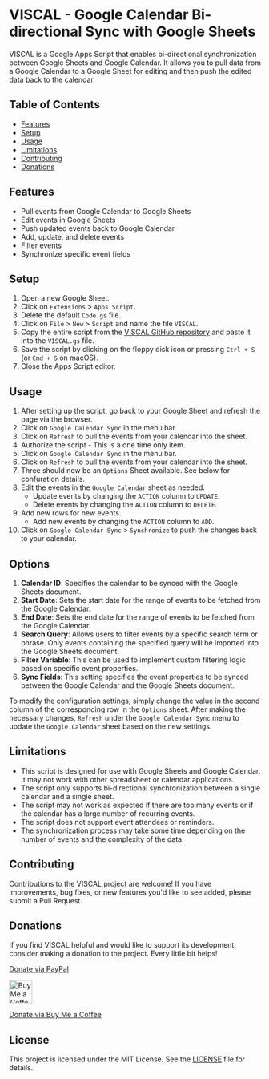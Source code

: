 # VISCAL - Google Calendar Bi-directional Sync with Google Sheets

VISCAL is a Google Apps Script that enables bi-directional synchronization between Google Sheets and Google Calendar. It allows you to pull data from a Google Calendar to a Google Sheet for editing and then push the edited data back to the calendar.

## Table of Contents

- [Features](#features)
- [Setup](#setup)
- [Usage](#usage)
- [Limitations](#limitations)
- [Contributing](#contributing)
- [Donations](#donations)

## Features

- Pull events from Google Calendar to Google Sheets
- Edit events in Google Sheets
- Push updated events back to Google Calendar
- Add, update, and delete events
- Filter events
- Synchronize specific event fields

## Setup

1. Open a new Google Sheet.
2. Click on `Extensions` > `Apps Script`.
3. Delete the default `Code.gs` file.
4. Click on `File` > `New` > `Script` and name the file `VISCAL`.
5. Copy the entire script from the [VISCAL GitHub repository](https://github.com/latetedemelon/viscal/viscal.gs) and paste it into the `VISCAL.gs` file.
6. Save the script by clicking on the floppy disk icon or pressing `Ctrl + S` (or `Cmd + S` on macOS).
7. Close the Apps Script editor.

## Usage

1. After setting up the script, go back to your Google Sheet and refresh the page via the browser.
2. Click on `Google Calendar Sync` in the menu bar.
3. Click on `Refresh` to pull the events from your calendar into the sheet.
4. Authorize the script - This is a one time only item.
5. Click on `Google Calendar Sync` in the menu bar.
6. Click on `Refresh` to pull the events from your calendar into the sheet.
7. Three should now be an `Options` Sheet available.  See below for confuration details.
8. Edit the events in the `Google Calendar` sheet as needed.
   - Update events by changing the `ACTION` column to `UPDATE`.
   - Delete events by changing the `ACTION` column to `DELETE`.
9. Add new rows for new events.
   - Add new events by changing the `ACTION` column to `ADD`.
10. Click on `Google Calendar Sync` > `Synchronize` to push the changes back to your calendar.

## Options

1. **Calendar ID**: Specifies the calendar to be synced with the Google Sheets document. 
2. **Start Date**: Sets the start date for the range of events to be fetched from the Google Calendar. 
3. **End Date**: Sets the end date for the range of events to be fetched from the Google Calendar. 
4. **Search Query**: Allows users to filter events by a specific search term or phrase. Only events containing the specified query will be imported into the Google Sheets document. 
5. **Filter Variable**: This can be used to implement custom filtering logic based on specific event properties. 
6. **Sync Fields**: This setting specifies the event properties to be synced between the Google Calendar and the Google Sheets document. 

To modify the configuration settings, simply change the value in the second column of the corresponding row in the `Options` sheet. After making the necessary changes, `Refresh` under the `Google Calendar Sync` menu to update the `Google Calendar` sheet based on the new settings.

## Limitations

- This script is designed for use with Google Sheets and Google Calendar. It may not work with other spreadsheet or calendar applications.
- The script only supports bi-directional synchronization between a single calendar and a single sheet.
- The script may not work as expected if there are too many events or if the calendar has a large number of recurring events.
- The script does not support event attendees or reminders.
- The synchronization process may take some time depending on the number of events and the complexity of the data.

## Contributing

Contributions to the VISCAL project are welcome! If you have improvements, bug fixes, or new features you'd like to see added, please submit a Pull Request.

## Donations

If you find VISCAL helpful and would like to support its development, consider making a donation to the project. Every little bit helps!

[Donate via PayPal](https://paypal.me/latetedemelon)

<a href='https://ko-fi.com/latetedemelon' target='_blank'><img height='35' style='border:0px;height:46px;' src='https://az743702.vo.msecnd.net/cdn/kofi3.png?v=0' border='0' alt='Buy Me a Coffee at ko-fi.com' />

[Donate via Buy Me a Coffee](https://bmc.link/latetedemelon)

## License

This project is licensed under the MIT License. See the [LICENSE](https://github.com/latetedemelon/viscal/blob/main/LICENSE) file for details.
